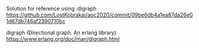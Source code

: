 Solution for reference using :digraph
https://github.com/LostKobrakai/aoc2020/commit/09be6db4a1ea87da26e01d67db746af2390710bc

digraph (Directional graph. An erlang library)
https://www.erlang.org/doc/man/digraph.html
